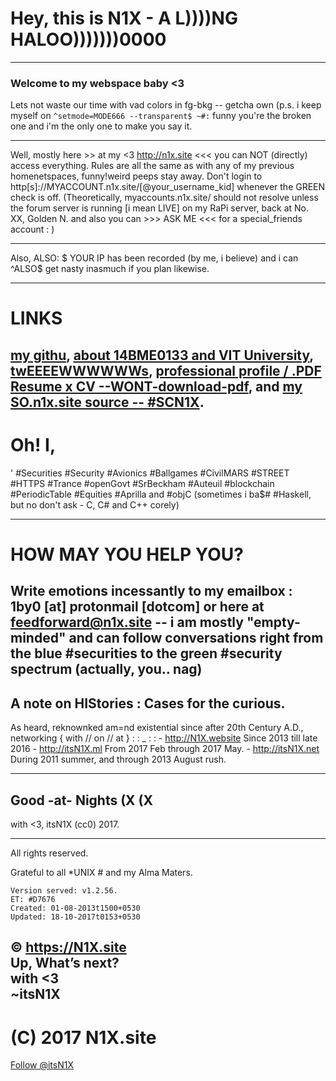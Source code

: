 # Hey, this is N1X - A L))))NG HALOO)))))))0000


---

### Welcome to my webspace baby <3
Lets not waste our time with vad colors in fg-bkg -- getcha own (p.s. i keep myself on 
`^setmode=MODE666 --transparent$ ~#:`
funny you're the broken one and i'm the only one to make you say it.

---

Well, mostly here >> at my <3 http://n1x.site <<< you can NOT (directly) access everything. Rules are all the same as with any of my previous homenetspaces, funny!weird peeps stay away. Don't login to http[s]://MYACCOUNT.n1x.site/[@your_username_kid] whenever the GREEN check is off. (Theoretically, myaccounts.n1x.site/ should not resolve unless the forum server is running [i mean LIVE] on my RaPi server, back at No. XX, Golden N. and also you can >>> ASK ME <<< for a special_friends account : )

---

Also, ALSO: $ YOUR IP has been recorded (by me, i believe) and i can ^ALSO$ get nasty inasmuch if you plan likewise.

---
# LINKS
[my githu](http://github.com/itsn1x), [about 14BME0133 and VIT University](http://14bme0133.github.io), [twEEEEWWWWWWs](http://twitter.com/itsn1x), [professional profile / .PDF Resume x CV --WONT-download-pdf](http://linkedin.com/in/itsn1x), and [my SO.n1x.site source -- #SCN1X](http://soundcloud.com/itsn1x).
---

# Oh! I,
' #Securities #Security #Avionics #Ballgames #CivilMARS #STREET #HTTPS #Trance #openGovt #SrBeckham #Auteuil #blockchain #PeriodicTable #Equities #Aprilla and #objC (sometimes i ba$# #Haskell, but no don't ask - C, C# and C++ corely) 

---
# HOW MAY YOU HELP YOU?
Write emotions incessantly to my emailbox : 1by0 [at] protonmail [dotcom] or here at feedforward@n1x.site -- i am mostly "empty-minded" and can follow conversations right from the blue #securities to the green #security spectrum (actually, you.. nag)
---

## A note on HIStories : Cases for the curious.
As heard, reknownked am=nd existential since after 20th Century A.D., networking { with // on // at }   : : _ : :
    -   <http://N1X.website>    Since 2013 till late 2016
    -   <http://itsN1X.ml>  From 2017 Feb through 2017 May.
    -   <http://itsN1X.net>  During 2011 summer, and through 2013 August rush.

---

## __Good -at- Nights__ (X (X
with <3, itsN1X (cc0) 2017.

---
All rights reserved.

Grateful to all *UNIX # and my Alma Maters.


    Version served: v1.2.56.
    ET: #D7676
    Created: 01-08-2013t1500+0530
    Updated: 18-10-2017t0153+0530

© https://N1X.site
<br>Up, What’s next?
<br>with <3
<br>~itsN1X
---

# (C) 2017 N1X.site
<a href="https://twitter.com/itsN1X?ref_src=twsrc%5Etfw" class="twitter-follow-button" data-size="large" data-show-screen-name="false" data-dnt="true" data-show-count="true">Follow @itsN1X</a><script async src="//platform.twitter.com/widgets.js" charset="utf-8"></script>
